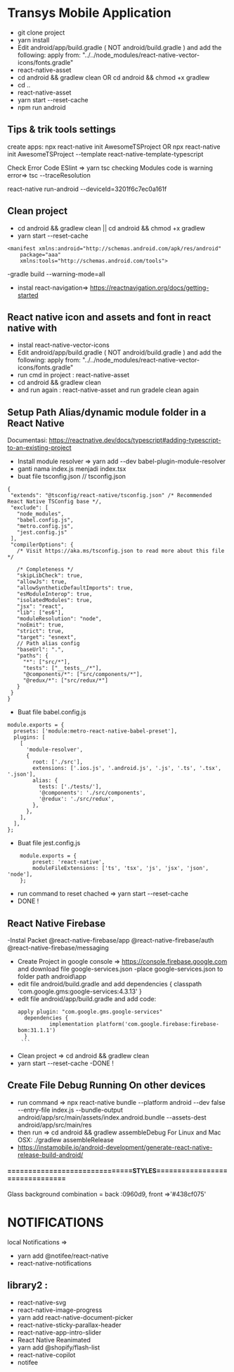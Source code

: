 # Transys Mobile Application
- git clone project
- yarn install
- Edit android/app/build.gradle ( NOT android/build.gradle ) and add the following:
   apply from: "../../node_modules/react-native-vector-icons/fonts.gradle"
- react-native-asset
- cd android && gradlew clean OR  cd android && chmod +x gradlew
- cd ..
- react-native-asset
- yarn start --reset-cache
- npm run android



## Tips & trik tools settings

create apps:
npx react-native init AwesomeTSProject
OR
npx react-native init AwesomeTSProject --template react-native-template-typescript

Check Error Code ESlint =>    yarn tsc
checking Modules code is warning error=> tsc --traceResolution

 react-native run-android --deviceId=3201f6c7ec0a161f

## Clean project
- cd android && gradlew clean ||  cd android && chmod +x gradlew
- yarn start --reset-cache

```
<manifest xmlns:android="http://schemas.android.com/apk/res/android"
    package="aaa"
    xmlns:tools="http://schemas.android.com/tools">
```
-gradle build --warning-mode=all



- instal react-navigation=> https://reactnavigation.org/docs/getting-started

## React native icon and assets and font in react native with 
- instal react-native-vector-icons
- Edit android/app/build.gradle ( NOT android/build.gradle ) and add the following:
   apply from: "../../node_modules/react-native-vector-icons/fonts.gradle"
- run cmd in project : react-native-asset
- cd android && gradlew clean
- and run again : react-native-asset and run gradele clean again


## Setup Path Alias/dynamic module folder in a React Native
 Documentasi: https://reactnative.dev/docs/typescript#adding-typescript-to-an-existing-project

- Install module resolver => yarn add --dev babel-plugin-module-resolver
- ganti nama index.js menjadi index.tsx
- buat file tsconfig.json
 // tsconfig.json
 ```
{
  "extends": "@tsconfig/react-native/tsconfig.json" /* Recommended React Native TSConfig base */,
  "exclude": [
    "node_modules",
    "babel.config.js",
    "metro.config.js",
    "jest.config.js"
  ],
  "compilerOptions": {
    /* Visit https://aka.ms/tsconfig.json to read more about this file */

    /* Completeness */
    "skipLibCheck": true,
    "allowJs": true,
    "allowSyntheticDefaultImports": true,
    "esModuleInterop": true,
    "isolatedModules": true,
    "jsx": "react",
    "lib": ["es6"],
    "moduleResolution": "node",
    "noEmit": true,
    "strict": true,
    "target": "esnext",
    // Path alias config
    "baseUrl": ".",
    "paths": {
      "*": ["src/*"],
      "tests": ["__tests__/*"],
      "@components/*": ["src/components/*"],
      "@redux/*": ["src/redux/*"]
    }
  }
}
```
- Buat file babel.config.js

```
module.exports = {
  presets: ['module:metro-react-native-babel-preset'],
  plugins: [
    [
      'module-resolver',
      {
        root: ['./src'],
        extensions: ['.ios.js', '.android.js', '.js', '.ts', '.tsx', '.json'],
        alias: {
          tests: ['./tests/'],
          '@components': './src/components',
          '@redux': './src/redux',
        },
      },
    ],
  ],
};
```
- Buat file jest.config.js
```
	module.exports = {
  		preset: 'react-native',
  		moduleFileExtensions: ['ts', 'tsx', 'js', 'jsx', 'json', 'node'],
	};
   ```
-  run command to reset chached => yarn start --reset-cache
- DONE !

## React Native Firebase 
-Instal Packet
    @react-native-firebase/app
    @react-native-firebase/auth
    @react-native-firebase/messaging
- Create Project in google console => https://console.firebase.google.com and download file google-services.json
-place google-services.json to folder path android\app 
- edit file android/build.gradle and add 
    dependencies {
        classpath 'com.google.gms:google-services:4.3.13'
    }
- edit file android/app/build.gradle and add code: 
  ````
  apply plugin: "com.google.gms.google-services"
	dependencies {
    		implementation platform('com.google.firebase:firebase-bom:31.1.1')
	}
   ```
- Clean project => cd android && gradlew clean
- yarn start --reset-cache
-DONE !


## Create File Debug Running On other devices 
- run command => npx react-native bundle --platform android --dev false --entry-file index.js --bundle-output android/app/src/main/assets/index.android.bundle --assets-dest android/app/src/main/res
- then run => cd android && gradlew assembleDebug
	For Linux and Mac OSX:
	./gradlew assembleRelease
- https://instamobile.io/android-development/generate-react-native-release-build-android/


#### ==============================STYLES===============================
Glass background combination = back :0960d9,   front =>'#438cf075'


# NOTIFICATIONS

local Notifications => 
- yarn add @notifee/react-native
- react-native-notifications


## library2 :
- react-native-svg
- react-native-image-progress
- yarn add react-native-document-picker
- react-native-sticky-parallax-header
- react-native-app-intro-slider
- React Native Reanimated
- yarn add @shopify/flash-list
- react-native-copilot
- notifee
